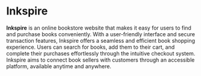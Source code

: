 # Inkspire
**Inkspire** is an online bookstore website that makes it easy for users to find and purchase books conveniently. With a user-friendly interface and secure transaction features, Inkspire offers a seamless and efficient book shopping experience. Users can search for books, add them to their cart, and complete their purchases effortlessly through the intuitive checkout system. Inkspire aims to connect book sellers with customers through an accessible platform, available anytime and anywhere.
